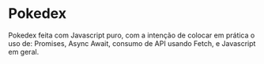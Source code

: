 # Pokedex
Pokedex feita com Javascript puro, com a intenção de colocar em prática o uso de: Promises, Async Await, consumo de API usando Fetch, e Javascript em geral.
